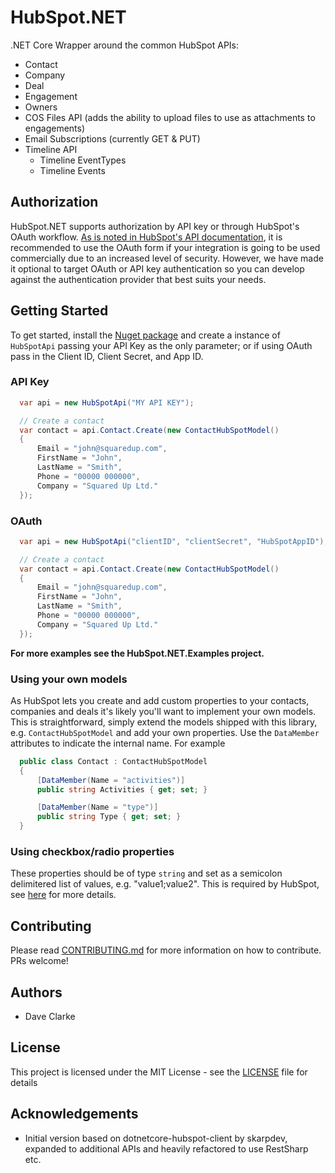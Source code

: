 # <span>HubSpot.NET</span>
.NET Core Wrapper around the common HubSpot APIs:

* Contact
* Company
* Deal
* Engagement
* Owners
* COS Files API (adds the ability to upload files to use as attachments to engagements)
* Email Subscriptions (currently GET & PUT)
* Timeline API
  * Timeline EventTypes
  * Timeline Events

## Authorization

<span>HubSpot.NET</span> supports authorization by API key or through HubSpot's OAuth workflow. [As is noted in HubSpot's API documentation](), it is recommended to use the OAuth form if your integration is going to be used commercially due to an increased level of security. However, we have made it optional to target OAuth or API key authentication so you can develop against the authentication provider that best suits your needs.

## Getting Started
To get started, install the [Nuget package](https://www.nuget.org/packages/SquaredUp.HubSpot.NET/) and create a instance of `HubSpotApi` passing your API Key as the only parameter; or if using OAuth pass in the Client ID, Client Secret, and App ID.

### API Key
```csharp
  var api = new HubSpotApi("MY API KEY");

  // Create a contact
  var contact = api.Contact.Create(new ContactHubSpotModel()
  {
      Email = "john@squaredup.com",
      FirstName = "John",
      LastName = "Smith",
      Phone = "00000 000000",
      Company = "Squared Up Ltd."
  });

```

### OAuth
```csharp
  var api = new HubSpotApi("clientID", "clientSecret", "HubSpotAppID");

  // Create a contact
  var contact = api.Contact.Create(new ContactHubSpotModel()
  {
      Email = "john@squaredup.com",
      FirstName = "John",
      LastName = "Smith",
      Phone = "00000 000000",
      Company = "Squared Up Ltd."
  });

```
**For more examples see the HubSpot.NET.Examples project.**

### Using your own models
As HubSpot lets you create and add custom properties to your contacts, companies and deals it's likely you'll want to implement your own models. This is straightforward, simply extend the models shipped with this library, e.g. `ContactHubSpotModel` and add your own properties. Use the `DataMember` attributes to indicate the internal name. For example

```csharp
  public class Contact : ContactHubSpotModel
  {
      [DataMember(Name = "activities")]
      public string Activities { get; set; }

      [DataMember(Name = "type")]
      public string Type { get; set; }
  }
```
### Using checkbox/radio properties
These properties should be of type `string` and set as a semicolon delimitered list of values, e.g. "value1;value2". This is required by HubSpot, see [here](https://developers.hubspot.com/docs/faq/how-do-i-set-multiple-values-for-checkbox-properties) for more details.

## Contributing
Please read [CONTRIBUTING.md](https://github.com/squaredup/HubSpot.NET/blob/master/CONTRIBUTING.md) for more information on how to contribute. PRs welcome!

## Authors
* Dave Clarke

## License
This project is licensed under the MIT License - see the [LICENSE](https://github.com/squaredup/HubSpot.NET/blob/master/LICENSE) file for details

## Acknowledgements
* Initial version based on dotnetcore-hubspot-client by skarpdev, expanded to additional APIs and heavily refactored to use RestSharp etc.

